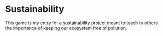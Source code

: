 # Sustainability
This game is my entry for a sustainability project meant to teach to others the importance of keeping our ecosystem free of pollution.

